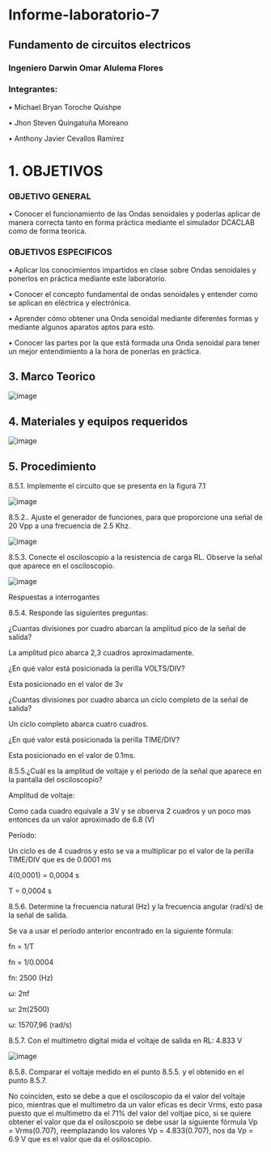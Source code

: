 # Informe-laboratorio-7

## Fundamento de circuitos electricos

### Ingeniero Darwin Omar Alulema Flores

### Integrantes:
•	Michael Bryan Toroche Quishpe 

•	Jhon Steven Quingatuña Moreano

•	 Anthony Javier Cevallos Ramirez

# 1. OBJETIVOS


### OBJETIVO GENERAL
• Conocer el funcionamiento de las Ondas senoidales y poderlas aplicar de manera correcta tanto en forma práctica mediante el simulador DCACLAB como de forma teorica.
### OBJETIVOS ESPECIFICOS

• Aplicar los conocimientos impartidos en clase sobre Ondas senoidales y ponerlos en práctica mediante este laboratorio.

• Conocer el concepto fundamental de ondas senoidales y entender como se aplican en eléctrica y electrónica.

• Aprender cómo obtener una Onda senoidal mediante diferentes formas y mediante algunos aparatos aptos para esto.

• Conocer las partes por la que está formada una Onda senoidal para tener un mejor entendimiento a la hora de ponerlas en práctica.

## 3. Marco Teorico

![image](https://user-images.githubusercontent.com/116813974/219183576-eb7e55d3-2314-4102-b50d-586f62aded81.png)

## 4. Materiales y equipos requeridos

![image](https://user-images.githubusercontent.com/116761073/219076437-1f5beef5-38cd-4ba5-89b1-259028932692.png)

## 5. Procedimiento

8.5.1. Implemente el circuito que se presenta en la figura 7.1

![image](https://user-images.githubusercontent.com/116761073/219076613-60fdb76b-438c-446f-a9b6-036905a42d15.png)

8.5.2.. Ajuste el generador de funciones, para que proporcione una señal de 20 Vpp a una frecuencia de 2.5 Khz.

![image](https://user-images.githubusercontent.com/116761073/219076867-26e5fa1e-40fd-4580-91b8-473496b53c28.png)

8.5.3. Conecte el osciloscopio a la resistencia de carga RL. Observe la señal que aparece en el osciloscopio.

![image](https://user-images.githubusercontent.com/116761073/219076980-5d85c071-8fb0-42a6-8077-77fecadb6c13.png)

Respuestas a interrogantes

8.5.4. Responde las siguientes preguntas:

¿Cuantas divisiones por cuadro abarcan la amplitud pico de la señal de salida?

La amplitud pico abarca 2,3 cuadros aproximadamente.

¿En qué valor está posicionada la perilla VOLTS/DIV?

Esta posicionado en el valor de 3v

¿Cuantas divisiones por cuadro abarca un ciclo completo de la señal de salida?

Un ciclo completo abarca cuatro cuadros.

¿En qué valor está posicionada la perilla TIME/DIV?

Esta posicionado en el valor de 0.1ms.

8.5.5.¿Cuál es la amplitud de voltaje y el período de la señal que aparece en la pantalla del osciloscopio?

Amplitud de voltaje:

Como cada cuadro equivale a 3V y se observa 2 cuadros y un poco mas entonces da un valor aproximado de 6.8 (V)

Período:

Un ciclo es de 4 cuadros y esto se va a multiplicar po el valor de la perilla TIME/DIV que es de 0.0001 ms

4(0,0001) = 0,0004 s

T = 0,0004 s

8.5.6. Determine la frecuencia natural (Hz) y la frecuencia angular (rad/s) de la señal de salida.

Se va a usar el período anterior encontrado en la siguiente fórmula:

fn = 1/T

fn = 1/0.0004

fn: 2500 (Hz)

ω: 2πf

ω: 2π(2500)

ω: 15707,96 (rad/s)

8.5.7. Con el multímetro digital mida el voltaje de salida en RL: 4.833 V

![image](https://user-images.githubusercontent.com/116761073/219077189-03105df5-43f5-4287-bb84-9a3a0076c5a4.png)

8.5.8. Comparar el voltaje medido en el punto 8.5.5. y el obtenido en el punto 8.5.7.

No coinciden, esto se debe a que el osciloscopio da el valor del voltaje pico, mientras que el multimetro da un valor eficas es decir Vrms, esto pasa puesto que el multimetro da el 71% del valor del voltjae pico, si se quiere obtener el valor que da el osiloscpoio se debe usar la siguiente fórmula Vp = Vrms(0.707), reemplazando los valores Vp = 4.833(0.707), nos da Vp = 6.9 V que es el valor que da el osiloscopio.


